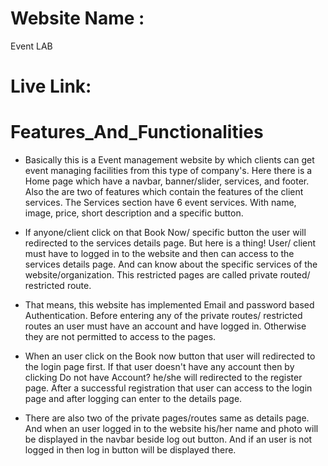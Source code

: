 # Website Name : 
Event LAB

# Live Link: 




# Features_And_Functionalities  

- Basically this is a Event management website by which clients can get event managing facilities from this type of company's. Here there is a Home page which have a navbar, banner/slider, services, and footer. Also the are two of features which contain the features of the client services. The Services section have 6 event services. With name, image, price, short description and a specific button.

- If anyone/client click on that Book Now/ specific button the user will redirected to the services details page. But here is a thing! User/ client must have to logged in to the website and then can access to the services details page. And can know about the specific services of the website/organization. This restricted pages are called private routed/ restricted route.

- That means, this website has implemented Email and password based Authentication. Before entering any of the private routes/ restricted routes an user must have an account and have logged in. Otherwise they are not permitted to access to the pages.

- When an user click on the Book now button that user will redirected to the login page first. If that user doesn't have any account then by clicking Do not have Account? he/she will redirected to the register page. After a successful registration that user can access to the login page and after logging can enter to the details page.

- There are also two of the private pages/routes same as details page. And when an user logged in to the website his/her name and photo will be displayed in the navbar beside log out button. And if an user is not logged in then log in button will be displayed there.